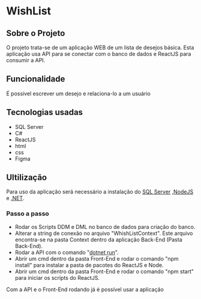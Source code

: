 <h1>WishList</h1>

<h2>Sobre o Projeto</h2>
<p>O projeto trata-se de um aplicação WEB de um lista de desejos básica. Esta aplicação usa API para se conectar com o banco de dados e ReactJS para consumir a API.</p>

<h2>Funcionalidade</h2>
<p>É possível escrever um desejo e relaciona-lo a um usuário</p>

<h2>Tecnologias usadas</h2>

* SQL Server
* C#
* ReactJS
* html
* css
* Figma

<h2>Ultilização</h2>

<p>Para uso da aplicação será necessário a instalação do <a href="https://docs.microsoft.com/pt-br/sql/database-engine/install-windows/install-sql-server?view=sql-server-ver15">SQL Server</a> ,<a href="https://nodejs.org/en/download/">NodeJS</a> e <a href="https://dotnet.microsoft.com/download">.NET</a>.</p>

<h3>Passo a passo</h3>

* Rodar os Scripts DDM e DML no banco de dados para criação do banco.
* Alterar a string de conexão no arquivo "WhishListContext". Este arquivo encontra-se na pasta Context dentro da aplicação Back-End (Pasta Back-End).
* Rodar a API com o comando "<a href="https://docs.microsoft.com/pt-br/dotnet/core/tools/dotnet-run">dotnet run</a>".
* Abrir um cmd dentro da pasta Front-End e rodar o comando "npm install" para instalar a pasta de pacotes do ReactJS e Node.
* Abrir um cmd dentro da pasta Front-End e rodar o comando "npm start" para iniciar os scripts do ReactJS.
<p>Com a API e o Front-End rodando já é possível usar a aplicação </p> 